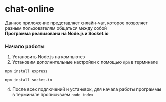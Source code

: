 # chat-online

Данное приложение представляет онлайн-чат, которое позволяет разным пользователям общаться между собой
<br>
**Программа реализована на Node.js и Socket.io**
<br>

### Начало работы
1. Установить Node.js на компьютер
2. Установим дополнительные настройки с помощью ```npm``` в терминале
```
npm install express
```
```
npm install socket.io
```
4. После всех подлючений и установок, для начала работы программы в терминале прописываем
   ```node index```
